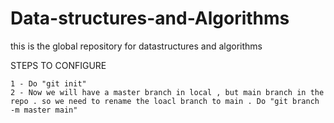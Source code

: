 # Data-structures-and-Algorithms
this is the global repository for datastructures and algorithms

STEPS TO CONFIGURE 

    1 - Do "git init"
    2 - Now we will have a master branch in local , but main branch in the repo . so we need to rename the loacl branch to main . Do "git branch -m master main"